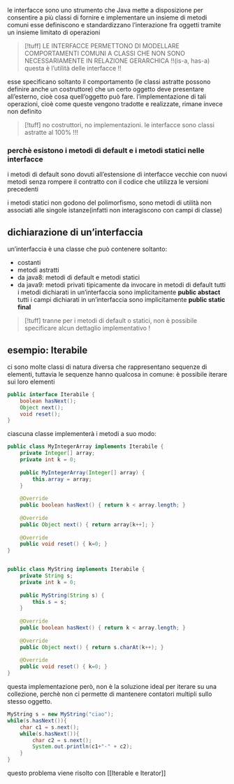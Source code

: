 le interfacce sono uno strumento che Java mette a disposizione per consentire a più classi di fornire e implementare un insieme di metodi comuni
esse definiscono e standardizzano l’interazione fra oggetti tramite un insieme limitato di operazioni
>[!tuff] LE INTERFACCE PERMETTONO DI MODELLARE COMPORTAMENTI COMUNI A CLASSI CHE NON SONO NECESSARIAMENTE IN RELAZIONE GERARCHICA !!(is-a, has-a)
>questa è l’utilità delle interfacce !!


esse specificano soltanto il comportamento (le classi astratte possono definire anche un costruttore) che un certo oggetto deve presentare all’esterno, cioè cosa quell’oggetto può fare. l’implementazione di tali operazioni, cioè come queste vengono tradotte e realizzate, rimane invece non definito
>[!tuff] no costruttori, no implementazioni. le interfacce sono classi astratte al 100% !!!

### perchè esistono i metodi di default e i metodi statici nelle interfacce
i metodi di default sono dovuti all’estensione di interfacce vecchie con nuovi metodi senza rompere il contratto con il codice che utilizza le versioni precedenti

i metodi statici non godono del polimorfismo, sono metodi di utilità non associati alle singole istanze(infatti non interagiscono con campi di classe)
## dichiarazione di un’interfaccia
un’interfaccia è una classe che può contenere soltanto:
- costanti
- metodi astratti
- da java8: metodi di default e metodi statici
- da java9: metodi privati tipicamente da invocare in metodi di default
tutti i metodi dichiarati in un’interfaccia sono implicitamente **public abstact**
tutti i campi dichiarati in un’interfaccia sono implicitamente **public static final**
>[!tuff] tranne per i metodi di default o statici, non è possibile specificare alcun dettaglio implementativo !


## esempio: Iterabile
ci sono molte classi di natura diversa che rappresentano sequenze di elementi, tuttavia le sequenze hanno qualcosa in comune: è possibile iterare sui loro elementi

```java
public interface Iterabile {
	boolean hasNext();
	Object next();
	void reset();
}
```

ciascuna classe implementerà i metodi a suo modo:

```java
public class MyIntegerArray implements Iterabile {
	private Integer[] array;
	private int k = 0;
	
	public MyIntegerArray(Integer[] array) {
		this.array = array;
	}
	
	@Override
	public boolean hasNext() { return k < array.length; }
	
	@Override
	public Object next() { return array[k++]; }
	
	@Override
	public void reset() { k=0; }
}


public class MyString implements Iterabile {
	private String s;
	private int k = 0;
	
	public MyString(String s) {
		this.s = s;
	}
	
	@Override
	public boolean hasNext() { return k < array.length; }
	
	@Override
	public Object next() { return s.charAt(k++); }
	
	@Override
	public void reset() { k=0; }
}
```
questa implementazione però, non è la soluzione ideal per iterare su una collezione, perchè non ci permette di mantenere contatori multipli sullo stesso oggetto.
```java
MyString s = new MyString("ciao");
while(s.hasNext()){
	char c1 = s.next();
	while(s.hasNext()){
		char c2 = s.next();
		System.out.println(c1+"-" + c2);
	}
}
```
questo problema viene risolto con [[Iterable e Iterator]]